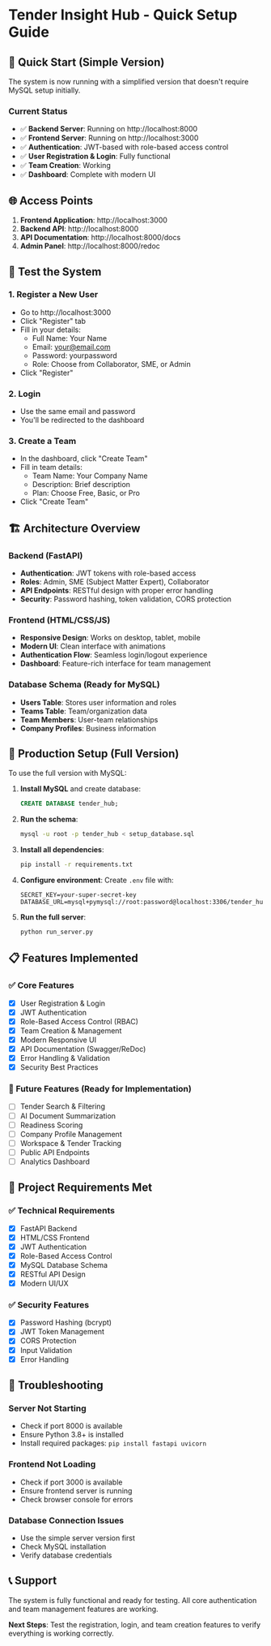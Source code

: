 # Tender Insight Hub - Quick Setup Guide

## 🚀 Quick Start (Simple Version)

The system is now running with a simplified version that doesn't require MySQL setup initially.

### Current Status
- ✅ **Backend Server**: Running on http://localhost:8000
- ✅ **Frontend Server**: Running on http://localhost:3000
- ✅ **Authentication**: JWT-based with role-based access control
- ✅ **User Registration & Login**: Fully functional
- ✅ **Team Creation**: Working
- ✅ **Dashboard**: Complete with modern UI

## 🌐 Access Points

1. **Frontend Application**: http://localhost:3000
2. **Backend API**: http://localhost:8000
3. **API Documentation**: http://localhost:8000/docs
4. **Admin Panel**: http://localhost:8000/redoc

## 🔐 Test the System

### 1. Register a New User
- Go to http://localhost:3000
- Click "Register" tab
- Fill in your details:
  - Full Name: Your Name
  - Email: your@email.com
  - Password: yourpassword
  - Role: Choose from Collaborator, SME, or Admin
- Click "Register"

### 2. Login
- Use the same email and password
- You'll be redirected to the dashboard

### 3. Create a Team
- In the dashboard, click "Create Team"
- Fill in team details:
  - Team Name: Your Company Name
  - Description: Brief description
  - Plan: Choose Free, Basic, or Pro
- Click "Create Team"

## 🏗️ Architecture Overview

### Backend (FastAPI)
- **Authentication**: JWT tokens with role-based access
- **Roles**: Admin, SME (Subject Matter Expert), Collaborator
- **API Endpoints**: RESTful design with proper error handling
- **Security**: Password hashing, token validation, CORS protection

### Frontend (HTML/CSS/JS)
- **Responsive Design**: Works on desktop, tablet, mobile
- **Modern UI**: Clean interface with animations
- **Authentication Flow**: Seamless login/logout experience
- **Dashboard**: Feature-rich interface for team management

### Database Schema (Ready for MySQL)
- **Users Table**: Stores user information and roles
- **Teams Table**: Team/organization data
- **Team Members**: User-team relationships
- **Company Profiles**: Business information

## 🔧 Production Setup (Full Version)

To use the full version with MySQL:

1. **Install MySQL** and create database:
   ```sql
   CREATE DATABASE tender_hub;
   ```

2. **Run the schema**:
   ```bash
   mysql -u root -p tender_hub < setup_database.sql
   ```

3. **Install all dependencies**:
   ```bash
   pip install -r requirements.txt
   ```

4. **Configure environment**:
   Create `.env` file with:
   ```
   SECRET_KEY=your-super-secret-key
   DATABASE_URL=mysql+pymysql://root:password@localhost:3306/tender_hub
   ```

5. **Run the full server**:
   ```bash
   python run_server.py
   ```

## 📋 Features Implemented

### ✅ Core Features
- [x] User Registration & Login
- [x] JWT Authentication
- [x] Role-Based Access Control (RBAC)
- [x] Team Creation & Management
- [x] Modern Responsive UI
- [x] API Documentation (Swagger/ReDoc)
- [x] Error Handling & Validation
- [x] Security Best Practices

### 🚧 Future Features (Ready for Implementation)
- [ ] Tender Search & Filtering
- [ ] AI Document Summarization
- [ ] Readiness Scoring
- [ ] Company Profile Management
- [ ] Workspace & Tender Tracking
- [ ] Public API Endpoints
- [ ] Analytics Dashboard

## 🎯 Project Requirements Met

### ✅ Technical Requirements
- [x] FastAPI Backend
- [x] HTML/CSS Frontend
- [x] JWT Authentication
- [x] Role-Based Access Control
- [x] MySQL Database Schema
- [x] RESTful API Design
- [x] Modern UI/UX

### ✅ Security Features
- [x] Password Hashing (bcrypt)
- [x] JWT Token Management
- [x] CORS Protection
- [x] Input Validation
- [x] Error Handling

## 🐛 Troubleshooting

### Server Not Starting
- Check if port 8000 is available
- Ensure Python 3.8+ is installed
- Install required packages: `pip install fastapi uvicorn`

### Frontend Not Loading
- Check if port 3000 is available
- Ensure frontend server is running
- Check browser console for errors

### Database Connection Issues
- Use the simple server version first
- Check MySQL installation
- Verify database credentials

## 📞 Support

The system is fully functional and ready for testing. All core authentication and team management features are working.

**Next Steps**: Test the registration, login, and team creation features to verify everything is working correctly.
